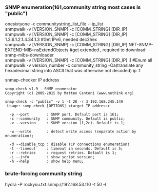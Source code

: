 ### SNMP enumeration(161,community string most cases is "public")
onesixtyone -c communitystring_list_file -i ip_list  
snmpwalk -v [VERSION_SNMP] -c [COMM_STRING] [DIR_IP]  
snmpwalk -v [VERSION_SNMP] -c [COMM_STRING] [DIR_IP] 1.3.6.1.2.1.4.34.1.3 #Get IPv6, needed dec2hex  
snmpwalk -v [VERSION_SNMP] -c [COMM_STRING] [DIR_IP] NET-SNMP-EXTEND-MIB::nsExtendObjects #get extended  , required to download snmp-mibs-downloader  
snmpwalk -v [VERSION_SNMP] -c [COMM_STRING] [DIR_IP] .1 #Enum all  
snmpwalk -v version_number -c community_string -Oa(translate any hexadecimal string into ASCII that was otherwise not decoded) ip .1 

snmap-checker IP address
```
snmp-check v1.9 - SNMP enumerator
Copyright (c) 2005-2015 by Matteo Cantoni (www.nothink.org)

snmp-check -c "public" -v 1 -t 20 -r 3 192.168.245.149
 Usage: snmp-check [OPTIONS] <target IP address>

  -p --port        : SNMP port. Default port is 161;
  -c --community   : SNMP community. Default is public;
  -v --version     : SNMP version (1,2c). Default is 1;

  -w --write       : detect write access (separate action by enumeration);

  -d --disable_tcp : disable TCP connections enumeration!
  -t --timeout     : timeout in seconds. Default is 5;
  -r --retries     : request retries. Default is 1; 
  -i --info        : show script version;
  -h --help        : show help menu;

```
### brute-forcing community string
hydra -P rockyou.txt snmp://192.168.53.110 -t 50 -I
